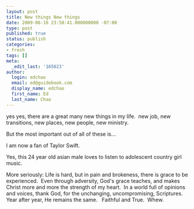 ```yaml
---
layout: post
title: New things New things
date: 2009-06-16 23:50:41.000000000 -07:00
type: post
published: true
status: publish
categories:
- fresh
tags: []
meta:
  _edit_last: '165623'
author:
  login: edchao
  email: ed@guidebook.com
  display_name: edchao
  first_name: Ed
  last_name: Chao
---
```

<p>yes yes, there are a great many new things in my life.  new job, new transitions, new places, new people, new ministry.</p>
<p>But the most important out of all of these is...</p>
<p>I am now a fan of Taylor Swift.</p>
<p>Yes, this 24 year old asian male loves to listen to adolescent country girl music.</p>
<p>More seriously: Life is hard, but in pain and brokeness, there is grace to be experienced.  Even through adversity, God's grace teaches, and makes Christ more and more the strength of my heart.  In a world full of opinions and voices, thank God, for the unchanging, uncompromising, Scriptures.  Year after year, He remains the same.   Faithful and True.  Whew.</p>
